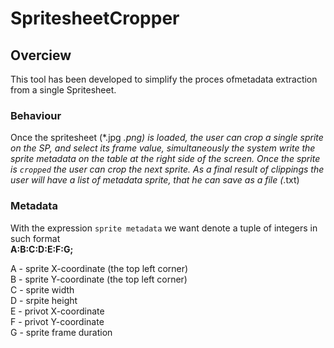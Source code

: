 # SpritesheetCropper
## Overciew
This tool has been developed to simplify the proces ofmetadata extraction from a single Spritesheet.

### Behaviour
Once the spritesheet (*.jpg *.png) is loaded, the user can crop a single sprite on the SP, and select its frame value,
simultaneously the system write the sprite metadata on the table at the right side of the screen.
Once the sprite is `cropped` the user can crop the next sprite.
As a final result of clippings the user will have a list of metadata sprite, that he can save as a file (*.txt)

### Metadata
With the expression `sprite metadata` we want denote a tuple of integers in such format <br /> 
**A:B:C:D:E:F:G;**

A - sprite X-coordinate (the top left corner) <br /> 
B - sprite Y-coordinate (the top left corner) <br /> 
C - sprite width <br /> 
D - srpite height <br /> 
E - privot X-coordinate <br /> 
F - privot Y-coordinate <br /> 
G - sprite frame duration <br /> 

